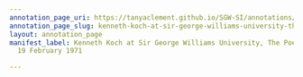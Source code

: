```yaml
---
annotation_page_uri: https://tanyaclement.github.io/SGW-SI/annotations/kenneth-koch-at-sir-george-williams-university-the-poetry-series-19-february-1971-canvas-1-unknown.json
annotation_page_slug: kenneth-koch-at-sir-george-williams-university-the-poetry-series-19-february-1971-canvas-1-unknown
layout: annotation_page
manifest_label: Kenneth Koch at Sir George Williams University, The Poetry Series,
  19 February 1971

---
```

